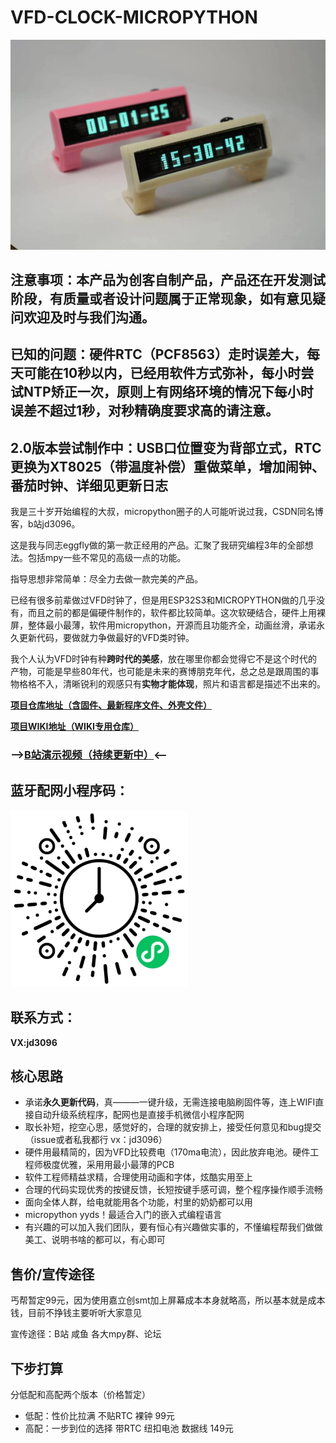 # VFD-CLOCK-MICROPYTHON
![VFD 8位模块](./pics/vfd-clock.jpg "VFD-SCREEN")

## 注意事项：本产品为创客自制产品，产品还在开发测试阶段，有质量或者设计问题属于正常现象，如有意见疑问欢迎及时与我们沟通。

## 已知的问题：硬件RTC（PCF8563）走时误差大，每天可能在10秒以内，已经用软件方式弥补，每小时尝试NTP矫正一次，原则上有网络环境的情况下每小时误差不超过1秒，对秒精确度要求高的请注意。

## 2.0版本尝试制作中：USB口位置变为背部立式，RTC更换为XT8025（带温度补偿）重做菜单，增加闹钟、番茄时钟、详细见更新日志

我是三十岁开始编程的大叔，micropython圈子的人可能听说过我，CSDN同名博客，b站jd3096。

这是我与同志eggfly做的第一款正经用的产品。汇聚了我研究编程3年的全部想法。包括mpy一些不常见的高级一点的功能。

指导思想非常简单：尽全力去做一款完美的产品。

已经有很多前辈做过VFD时钟了，但是用ESP32S3和MICROPYTHON做的几乎没有，而且之前的都是偏硬件制作的，软件都比较简单。这次软硬结合，硬件上用裸屏，整体最小最薄，软件用micropython，开源而且功能齐全，动画丝滑，承诺永久更新代码，要做就力争做最好的VFD类时钟。

我个人认为VFD时钟有种**跨时代的美感**，放在哪里你都会觉得它不是这个时代的产物，可能是早些80年代，也可能是未来的赛博朋克年代，总之总是跟周围的事物格格不入，清晰锐利的观感只有**实物才能体现**，照片和语言都是描述不出来的。

**[项目仓库地址（含固件、最新程序文件、外壳文件）](https://gitee.com/jd3096/vfd-clock-wiki)**

**[项目WIKI地址（WIKI专用仓库）](https://gitee.com/jd3096/vfd-clock-wiki)**

### **-->[B站演示视频（持续更新中）](https://www.bilibili.com/video/BV1U24y1q7TB/?spm_id_from=333.999.0.0&vd_source=16fd6d2ed1bceb65dca80ff0e6e9e8ec)<--**

## 蓝牙配网小程序码：

<img src="./pics/wx_app.jpg" alt="app_qrcode" style="zoom: 33%;" />



## 联系方式：

**VX:jd3096**


## 核心思路
- 承诺**永久更新代码**，真———一键升级，无需连接电脑刷固件等，连上WIFI直接自动升级系统程序，配网也是直接手机微信小程序配网
- 取长补短，挖空心思，感觉好的，合理的就安排上，接受任何意见和bug提交（issue或者私我都行 vx：jd3096）
- 硬件用最精简的，因为VFD比较费电（170ma电流），因此放弃电池。硬件工程师极度优雅，采用用最小最薄的PCB
- 软件工程师精益求精，合理使用动画和字体，炫酷实用至上
- 合理的代码实现优秀的按键反馈，长短按键手感可调，整个程序操作顺手流畅
- 面向全体人群，给电就能用各个功能，村里的奶奶都可以用
- micropython yyds！最适合入门的嵌入式编程语言
- 有兴趣的可以加入我们团队，要有恒心有兴趣做实事的，不懂编程帮我们做做美工、说明书啥的都可以，有心即可

## 售价/宣传途径
丐帮暂定99元，因为使用嘉立创smt加上屏幕成本本身就略高，所以基本就是成本钱，目前不挣钱主要听听大家意见

宣传途径：B站 咸鱼 各大mpy群、论坛

## 下步打算

分低配和高配两个版本（价格暂定）

- 低配：性价比拉满 不贴RTC 裸钟   99元
- 高配：一步到位的选择  带RTC 纽扣电池  数据线  149元

